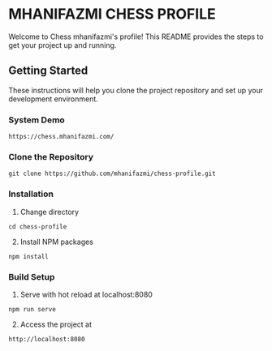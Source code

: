 # MHANIFAZMI CHESS PROFILE

Welcome to Chess mhanifazmi's profile! This README provides the steps to get your project up and running.

## Getting Started

These instructions will help you clone the project repository and set up your development environment.

### System Demo
```
https://chess.mhanifazmi.com/
```

### Clone the Repository
```
git clone https://github.com/mhanifazmi/chess-profile.git
```

### Installation
1. Change directory
```
cd chess-profile
```

2. Install NPM packages
```
npm install
```

### Build Setup
1. Serve with hot reload at localhost:8080
```
npm run serve
```

2. Access the project at
```
http://localhost:8080
```
